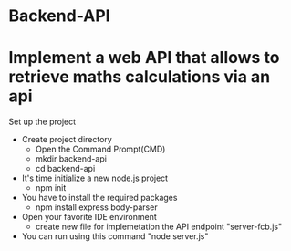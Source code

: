 # Backend-API
# Implement a web API that allows to retrieve maths calculations via an api
Set up the project
- Create project directory
	- Open the Command Prompt(CMD)
	- mkdir backend-api
	- cd backend-api
- It's time initialize a new node.js project 
	- npm init
- You have to install the required packages
	- npm install express body-parser
- Open your favorite IDE environment
	- create new file for implemetation the API endpoint "server-fcb.js"
- You can run using this command "node server.js" 
